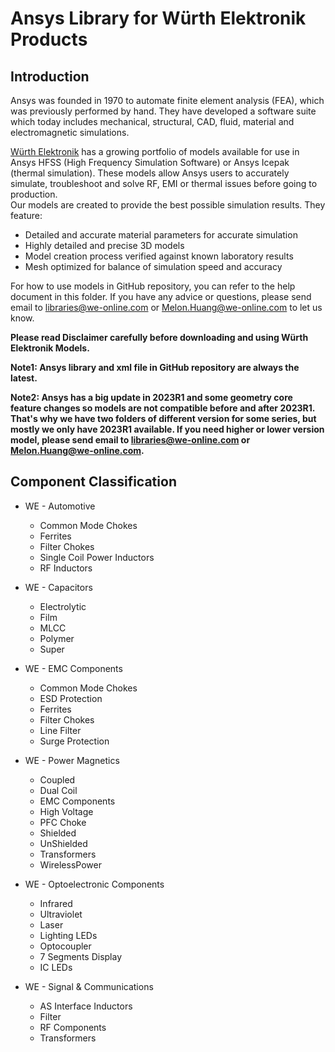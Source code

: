 **Ansys Library for Würth Elektronik Products**
=
## Introduction
Ansys was founded in 1970 to automate finite element analysis (FEA), which was previously performed by hand. They have developed a software suite which today includes mechanical, structural, CAD, fluid, material and electromagnetic simulations.  

[Würth Elektronik](https://www.we-online.com/) has a growing portfolio of models available for use in Ansys HFSS (High Frequency Simulation Software) or Ansys Icepak (thermal simulation). These models allow Ansys users to accurately simulate, troubleshoot and solve RF, EMI or thermal issues before going to production.  
Our models are created to provide the best possible simulation results. They feature:
* Detailed and accurate material parameters for accurate simulation
* Highly detailed and precise 3D models
* Model creation process verified against known laboratory results
* Mesh optimized for balance of simulation speed and accuracy

For how to use models in GitHub repository, you can refer to the help document in this folder. If you have any advice or questions, please send email to libraries@we-online.com or Melon.Huang@we-online.com to let us know.

**Please read Disclaimer carefully before downloading and using Würth Elektronik Models.**

**Note1: Ansys library and xml file in GitHub repository are always the latest.**

**Note2: Ansys has a big update in 2023R1 and some geometry core feature changes so models are not compatible before and after 2023R1. That's why we have two folders of different version for some series, but mostly we only have 2023R1 available. If you need higher or lower version model, please send email to libraries@we-online.com or Melon.Huang@we-online.com.**
## Component Classification
* WE - Automotive

  * Common Mode Chokes
  * Ferrites
  * Filter Chokes
  * Single Coil Power Inductors
  * RF Inductors
* WE - Capacitors

  * Electrolytic
  * Film
  * MLCC
  * Polymer
  * Super
* WE - EMC Components

  * Common Mode Chokes
  * ESD Protection
  * Ferrites
  * Filter Chokes
  * Line Filter
  * Surge Protection
* WE - Power Magnetics

  * Coupled
  * Dual Coil
  * EMC Components
  * High Voltage
  * PFC Choke
  * Shielded
  * UnShielded
  * Transformers
  * WirelessPower
* WE - Optoelectronic Components

  * Infrared
  * Ultraviolet
  * Laser
  * Lighting LEDs
  * Optocoupler
  * 7 Segments Display
  * IC LEDs
* WE - Signal & Communications

  * AS Interface Inductors
  * Filter
  * RF Components
  * Transformers
